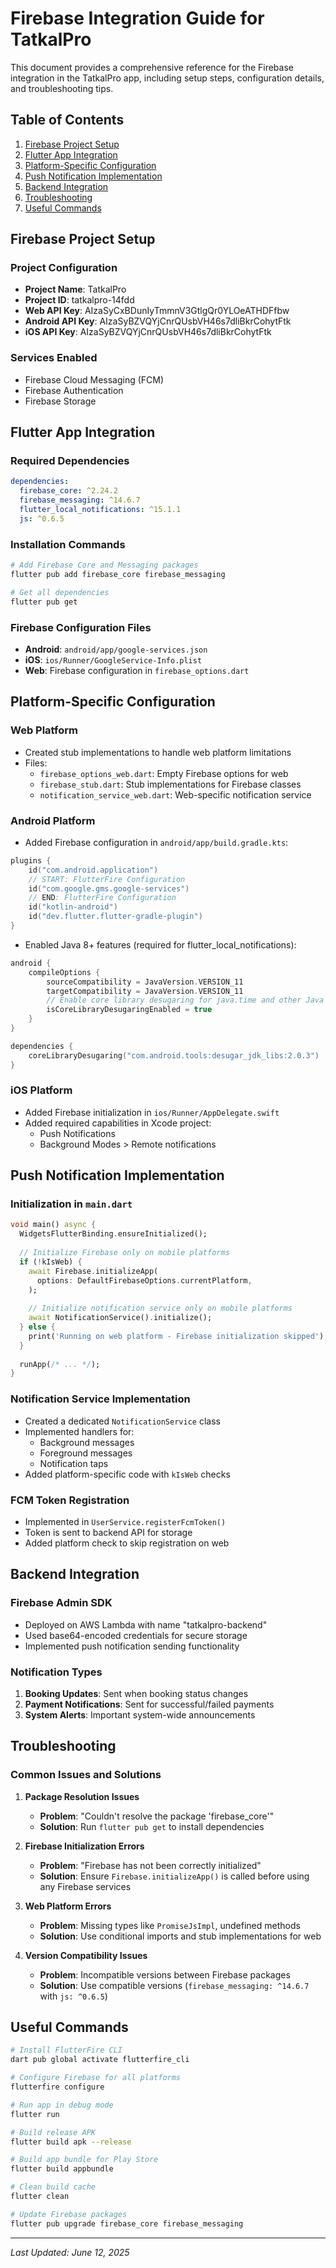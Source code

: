 # Firebase Integration Guide for TatkalPro

This document provides a comprehensive reference for the Firebase integration in the TatkalPro app, including setup steps, configuration details, and troubleshooting tips.

## Table of Contents
1. [Firebase Project Setup](#firebase-project-setup)
2. [Flutter App Integration](#flutter-app-integration)
3. [Platform-Specific Configuration](#platform-specific-configuration)
4. [Push Notification Implementation](#push-notification-implementation)
5. [Backend Integration](#backend-integration)
6. [Troubleshooting](#troubleshooting)
7. [Useful Commands](#useful-commands)

## Firebase Project Setup

### Project Configuration
- **Project Name**: TatkalPro
- **Project ID**: tatkalpro-14fdd
- **Web API Key**: AIzaSyCxBDunIyTmmnV3GtlgQr0YLOeATHDFfbw
- **Android API Key**: AIzaSyBZVQYjCnrQUsbVH46s7dliBkrCohytFtk
- **iOS API Key**: AIzaSyBZVQYjCnrQUsbVH46s7dliBkrCohytFtk

### Services Enabled
- Firebase Cloud Messaging (FCM)
- Firebase Authentication
- Firebase Storage

## Flutter App Integration

### Required Dependencies
```yaml
dependencies:
  firebase_core: ^2.24.2
  firebase_messaging: ^14.6.7
  flutter_local_notifications: ^15.1.1
  js: ^0.6.5
```

### Installation Commands
```bash
# Add Firebase Core and Messaging packages
flutter pub add firebase_core firebase_messaging

# Get all dependencies
flutter pub get
```

### Firebase Configuration Files
- **Android**: `android/app/google-services.json`
- **iOS**: `ios/Runner/GoogleService-Info.plist`
- **Web**: Firebase configuration in `firebase_options.dart`

## Platform-Specific Configuration

### Web Platform
- Created stub implementations to handle web platform limitations
- Files:
  - `firebase_options_web.dart`: Empty Firebase options for web
  - `firebase_stub.dart`: Stub implementations for Firebase classes
  - `notification_service_web.dart`: Web-specific notification service

### Android Platform
- Added Firebase configuration in `android/app/build.gradle.kts`:
```kotlin
plugins {
    id("com.android.application")
    // START: FlutterFire Configuration
    id("com.google.gms.google-services")
    // END: FlutterFire Configuration
    id("kotlin-android")
    id("dev.flutter.flutter-gradle-plugin")
}
```

- Enabled Java 8+ features (required for flutter_local_notifications):
```kotlin
android {
    compileOptions {
        sourceCompatibility = JavaVersion.VERSION_11
        targetCompatibility = JavaVersion.VERSION_11
        // Enable core library desugaring for java.time and other Java 8+ APIs
        isCoreLibraryDesugaringEnabled = true
    }
}

dependencies {
    coreLibraryDesugaring("com.android.tools:desugar_jdk_libs:2.0.3")
}
```

### iOS Platform
- Added Firebase initialization in `ios/Runner/AppDelegate.swift`
- Added required capabilities in Xcode project:
  - Push Notifications
  - Background Modes > Remote notifications

## Push Notification Implementation

### Initialization in `main.dart`
```dart
void main() async {
  WidgetsFlutterBinding.ensureInitialized();
  
  // Initialize Firebase only on mobile platforms
  if (!kIsWeb) {
    await Firebase.initializeApp(
      options: DefaultFirebaseOptions.currentPlatform,
    );
    
    // Initialize notification service only on mobile platforms
    await NotificationService().initialize();
  } else {
    print('Running on web platform - Firebase initialization skipped');
  }
  
  runApp(/* ... */);
}
```

### Notification Service Implementation
- Created a dedicated `NotificationService` class
- Implemented handlers for:
  - Background messages
  - Foreground messages
  - Notification taps
- Added platform-specific code with `kIsWeb` checks

### FCM Token Registration
- Implemented in `UserService.registerFcmToken()`
- Token is sent to backend API for storage
- Added platform check to skip registration on web

## Backend Integration

### Firebase Admin SDK
- Deployed on AWS Lambda with name "tatkalpro-backend"
- Used base64-encoded credentials for secure storage
- Implemented push notification sending functionality

### Notification Types
1. **Booking Updates**: Sent when booking status changes
2. **Payment Notifications**: Sent for successful/failed payments
3. **System Alerts**: Important system-wide announcements

## Troubleshooting

### Common Issues and Solutions

1. **Package Resolution Issues**
   - **Problem**: "Couldn't resolve the package 'firebase_core'"
   - **Solution**: Run `flutter pub get` to install dependencies

2. **Firebase Initialization Errors**
   - **Problem**: "Firebase has not been correctly initialized"
   - **Solution**: Ensure `Firebase.initializeApp()` is called before using any Firebase services

3. **Web Platform Errors**
   - **Problem**: Missing types like `PromiseJsImpl`, undefined methods
   - **Solution**: Use conditional imports and stub implementations for web

4. **Version Compatibility Issues**
   - **Problem**: Incompatible versions between Firebase packages
   - **Solution**: Use compatible versions (`firebase_messaging: ^14.6.7` with `js: ^0.6.5`)

## Useful Commands

```bash
# Install FlutterFire CLI
dart pub global activate flutterfire_cli

# Configure Firebase for all platforms
flutterfire configure

# Run app in debug mode
flutter run

# Build release APK
flutter build apk --release

# Build app bundle for Play Store
flutter build appbundle

# Clean build cache
flutter clean

# Update Firebase packages
flutter pub upgrade firebase_core firebase_messaging
```

---

*Last Updated: June 12, 2025*
